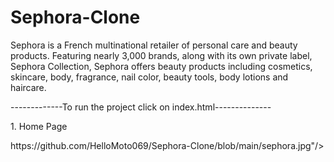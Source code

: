 # Sephora-Clone
 
<p>
Sephora is a French multinational retailer of personal care and beauty products. Featuring nearly 3,000 brands, along with its own private label, Sephora Collection, Sephora offers beauty products including cosmetics, skincare, body, fragrance, nail color, beauty tools, body lotions and haircare.</p>

<p>-------------To run the project click on index.html--------------<p>

<p>1. Home Page </p>
https://github.com/HelloMoto069/Sephora-Clone/blob/main/sephora.jpg"/>


